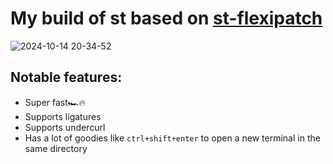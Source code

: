 # My build of st based on [st-flexipatch](https://github.com/bakkeby/st-flexipatch)
![2024-10-14 20-34-52](https://github.com/user-attachments/assets/6fed767e-a1d4-4890-89bf-f3acb28d8bb8)
## Notable features:
- Super fast🏎️🔥
- Supports ligatures
- Supports undercurl
- Has a lot of goodies like `ctrl+shift+enter` to open a new terminal in the same directory 

